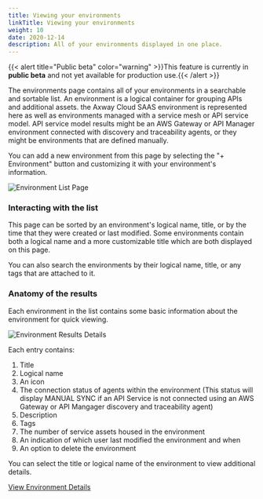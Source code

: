 ```yaml
---
title: Viewing your environments
linkTitle: Viewing your environments
weight: 10
date: 2020-12-14
description: All of your environments displayed in one place.
---
```


{{< alert title="Public beta" color="warning" >}}This feature is currently in **public beta** and not yet available for production use.{{< /alert >}}

The environments page contains all of your environments in a searchable and sortable list. An environment is a logical container for grouping APIs and additional assets. the Axway Cloud SAAS environment is represented here as well as environments managed with a service mesh or API service model. API service model results might be an AWS Gateway or API Manager environment connected with discovery and traceability agents, or they might be environments that are defined manually.

You can add a new environment from this page by selecting the "+ Environment" button and customizing it with your environment's information.

![Environment List Page](/Images/central/env_and_gateway_mgmt/EnvironmentListPage.png)

### Interacting with the list

This page can be sorted by an environment's logical name, title, or by the time that they were created or last modified. Some environments contain both a logical name and a more customizable title which are both displayed on this page.

You can also search the environments by their logical name, title, or any tags that are attached to it.

### Anatomy of the results

Each environment in the list contains some basic information about the environment for quick viewing.

![Environment Results Details](/Images/central/env_and_gateway_mgmt/EnvironmentListResult.png)

Each entry contains:

1. Title
2. Logical name
3. An icon
4. The connection status of agents within the environment (This status will display MANUAL SYNC if an API Service is not connected using an AWS Gateway or API Mangager discovery and traceability agent)
5. Description
6. Tags
7. The number of service assets housed in the environment
8. An indication of which user last modified the environment and when
9. An option to delete the environment

You can select the title or logical name of the environment to view additional details.

[View Environment Details](/docs/central/env_gw_mgmt/environment_details/)
